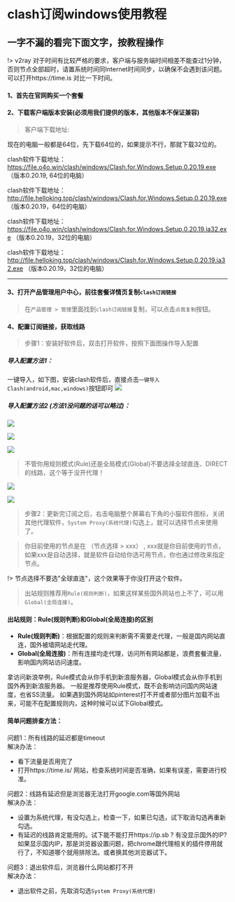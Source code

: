 # clash订阅windows使用教程

## 一字不漏的看完下面文字，按教程操作

!> v2ray 对于时间有比较严格的要求，客户端与服务端时间相差不能查过1分钟，否则节点全部超时，请置系统时间同Internet时间同步，以确保不会遇到该问题。可以打开https://time.is 对比一下时间。
#### 1、首先在官网购买一个套餐

<!-- https://kingfast.cc/buy

如果上面的网址打不开看下面的教程：

https://www.zybuluo.com/hellozubuluo/note/1728024 -->

#### 2、下载客户端版本安装(必须用我们提供的版本，其他版本不保证兼容)

> 客户端下载地址:

<!-- ![](/img/new-clash.png) -->

现在的电脑一般都是64位，先下载64位的，如果提示不行，那就下载32位的。

clash软件下载地址： https://file.o4o.win/clash/windows/Clash.for.Windows.Setup.0.20.19.exe （版本0.20.19, 64位的电脑）

clash软件下载地址： http://file.helloking.top/clash/windows/Clash.for.Windows.Setup.0.20.19.exe （版本0.20.19，64位的电脑）

clash软件下载地址： https://file.o4o.win/clash/windows/Clash.for.Windows.Setup.0.20.19.ia32.exe （版本0.20.19，32位的电脑）

clash软件下载地址： http://file.helloking.top/clash/windows/Clash.for.Windows.Setup.0.20.19.ia32.exe （版本0.20.19，32位的电脑）

---



#### 3、打开产品管理用户中心，前往套餐详情页复制`clash订阅链接`

> 在`产品管理 > 管理`里面找到`clash订阅链接`复制，可以点击`点我复制`按钮。

#### 4、配置订阅链接，获取线路

> 步骤1：安装好软件后，双击打开软件，按照下面图操作导入配置

##### 导入配置方法1：

一键导入，如下图，安装clash软件后，直接点击`一键导入Clash(android,mac,windows)`按钮即可
![](/img/clash_import.png)

##### 导入配置方法2 (方法1没问题的话可以略过)：

![](/img/1.png)

![](/img/2.png)

![](/img/3.png)

> 不管你用规则模式(Rule)还是全局模式(Global)不要选择全球直连、DIRECT的线路，这个等于没开代理！

![](/img/4.png)

![](/img/5.png)

> 步骤2：更新完订阅之后，右击电脑整个屏幕右下角的小猫软件图标，关闭其他代理软件，`System Proxy(系统代理)`勾选上，就可以选择节点来使用了。

> 你目前使用的节点是在 （节点选择 > xxx） , xxx就是你目前使用的节点，如果xxx是自动选择，就是软件自动给你选可用节点，你也通过修改来指定节点。

!> 节点选择不要选"全球直连"，这个效果等于你没打开这个软件。

> 出站规则推荐用`Rule(规则判断)`，如果这样某些国外网站也上不了，可以用`Global(全局连接)`。

#### 出站规则：Rule(规则判断)和Global(全局连接)的区别

- **Rule(规则判断)**：根据配置的规则来判断需不需要走代理，一般是国内网站直连，国外被墙网站走代理。
- **Global(全局连接)**：所有连接均走代理，访问所有网站都是，浪费套餐流量，影响国内网站访问速度。

拿访问新浪举例，Rule模式会从你手机到新浪服务器，Global模式会从你手机到国外再到新浪服务器。
一般是推荐使用Rule模式，既不会影响访问国内网站速度，也省SS流量。
如果遇到国外网站如pinterest打不开或者部分图片加载不出来，可能不在配置规则内，这种时候可以试下Global模式。


#### 简单问题排查方法：

问题1：所有线路的延迟都是timeout<br/>
解决办法：
- 看下流量是否用完了
- 打开https://time.is/ 网站，检查系统时间是否准确，如果有误差，需要进行校准。

问题2：线路有延迟但是浏览器无法打开google.com等国外网站<br/>
解决办法：
- 设置为系统代理，有没勾选上，检查一下，如果已勾选，试下取消勾选再重新勾选。
- 有延迟的线路肯定能用的。试下能不能打开https://ip.sb ? 有没显示国外的IP? 如果显示国内IP，那是浏览器设置问题，把chrome跟代理相关的插件停用就行了，不知道哪个就用排除法。或者换其他浏览器试下。

问题3：退出软件后，浏览器什么网站都打不开<br/>
解决办法：
- 退出软件之前，先取消勾选`System Proxy(系统代理)`


